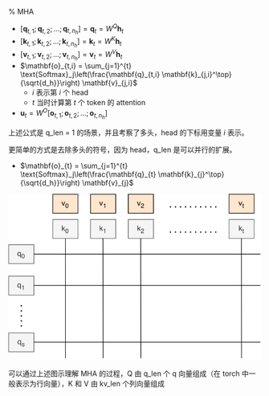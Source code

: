 % MHA

- $[\mathbf{q}_{t,1}; \mathbf{q}_{t,2}; ...; \mathbf{q}_{t,n_h}] = \mathbf{q}_t = W^{Q} \mathbf{h}_{t}$
- $[\mathbf{k}_{t,1}; \mathbf{k}_{t,2}; ...; \mathbf{k}_{t,n_h}] = \mathbf{k}_t = W^{K} \mathbf{h}_{t}$
- $[\mathbf{v}_{t,1}; \mathbf{v}_{t,2}; ...; \mathbf{v}_{t,n_h}] = \mathbf{v}_t = W^{V} \mathbf{h}_{t}$
- $\mathbf{o}_{t,i} = \sum_{j=1}^{t} \text{Softmax}_j\left(\frac{\mathbf{q}_{t,i} \mathbf{k}_{j,i}^\top}{\sqrt{d_h}}\right) \mathbf{v}_{j,i}$
    - $i$ 表示第 $i$ 个 head
    - $t$ 当时计算第 $t$ 个 token 的 attention
- $\mathbf{u}_t = W^O[\mathbf{o}_{t,1}; \mathbf{o}_{t,2}; ...; \mathbf{o}_{t,n_h}]$

上述公式是 q_len = 1 的场景，并且考察了多头，head 的下标用变量 $i$ 表示。

更简单的方式是去除多头的符号，因为 head，q_len 是可以并行的扩展。

- $\mathbf{o}_{t} = \sum_{j=1}^{t} \text{Softmax}_j\left(\frac{\mathbf{q}_{t} \mathbf{k}_{j}^\top}{\sqrt{d_h}}\right) \mathbf{v}_{j}$

![mha process](../../../docs/WikiImage/mha_computation.drawio.svg)

可以通过上述图示理解 MHA 的过程，Q 由 q_len 个 q 向量组成（在 torch 中一般表示为行向量），K 和 V 由 kv_len 个列向量组成
